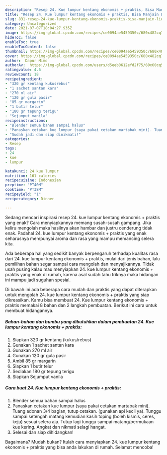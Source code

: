 ```yaml
---
description: "Resep 24. Kue lumpur kentang ekonomis + praktis, Bisa Manjain Lidah"
title: "Resep 24. Kue lumpur kentang ekonomis + praktis, Bisa Manjain Lidah"
slug: 831-resep-24-kue-lumpur-kentang-ekonomis-praktis-bisa-manjain-lidah
category: Uncategorized
date: 2021-07-07T18:04:27.935Z
image: https://img-global.cpcdn.com/recipes/ce0094ae5459350c/680x482cq70/24-kue-lumpur-kentang-ekonomis-praktis-foto-resep-utama.jpg
hideToc: false
enableToc: true
enableTocContent: false
thumbnail: https://img-global.cpcdn.com/recipes/ce0094ae5459350c/680x482cq70/24-kue-lumpur-kentang-ekonomis-praktis-foto-resep-utama.jpg
cover: https://img-global.cpcdn.com/recipes/ce0094ae5459350c/680x482cq70/24-kue-lumpur-kentang-ekonomis-praktis-foto-resep-utama.jpg
author:  Dapur Mimo
authorAv:  https://img-global.cpcdn.com/users/d5eeb0612efd2f75/60x60cq50/avatar.jpg
ratingvalue: 4.6
reviewcount: 18
recipeingredient:
- "320 gr kentang kukusrebus"
- "1 sachet santan kara"
- "270 ml air"
- "120 gr gula pasir"
- "85 gr margarin"
- "1 butir telur"
- "180 gr tepung terigu"
- "Sejumput vanila"
recipeinstructions:
- "Blender semua bahan sampai halus"
- "Panaskan cetakan kue lumpur (saya pakai cetakan martabak mini). Tuang adonan 3/4 bagian, tutup cetakan. (gunakan api kecil ya). Tunggu sampai setengah matang kemudian kasih toping (boleh kismis, ceres, keju) sesuai selera aja. Tutup lagi tunggu sampai matang/permukaan kue kering. Angkat dan nikmati selagi hangat."
- "Sudah jadi dan siap dinikmati!"
categories:
- Resep
tags:
- 24
- kue
- lumpur

katakunci: 24 kue lumpur 
nutrition: 161 calories
recipecuisine: Indonesian
preptime: "PT40M"
cooktime: "PT38M"
recipeyield: "1"
recipecategory: Dinner

---
```



Sedang mencari inspirasi resep 24. kue lumpur kentang ekonomis + praktis yang enak? Cara menyiapkannya memang susah-susah gampang. Jika keliru mengolah maka hasilnya akan hambar dan justru cenderung tidak enak. Padahal 24. kue lumpur kentang ekonomis + praktis yang enak seharusnya mempunyai aroma dan rasa yang mampu memancing selera kita.




Ada beberapa hal yang sedikit banyak berpengaruh terhadap kualitas rasa dari 24. kue lumpur kentang ekonomis + praktis, mulai dari jenis bahan, lalu pemilihan bahan segar sampai cara mengolah dan menyajikannya. Tidak usah pusing kalau mau menyiapkan 24. kue lumpur kentang ekonomis + praktis yang enak di rumah, karena asal sudah tahu triknya maka hidangan ini mampu jadi suguhan spesial.


Di bawah ini ada beberapa cara mudah dan praktis yang dapat diterapkan untuk mengolah 24. kue lumpur kentang ekonomis + praktis yang siap dikreasikan. Kamu bisa membuat 24. Kue lumpur kentang ekonomis + praktis memakai 8 bahan dan 2 langkah pembuatan. Berikut ini cara untuk membuat hidangannya.

<!--inarticleads1-->

##### Bahan-bahan dan bumbu yang dibutuhkan dalam pembuatan 24. Kue lumpur kentang ekonomis + praktis:

1. Siapkan 320 gr kentang (kukus/rebus)
1. Gunakan 1 sachet santan kara
1. Gunakan 270 ml air
1. Gunakan 120 gr gula pasir
1. Ambil 85 gr margarin
1. Siapkan 1 butir telur
1. Sediakan 180 gr tepung terigu
1. Siapkan Sejumput vanila




<!--inarticleads2-->

##### Cara buat 24. Kue lumpur kentang ekonomis + praktis:

1. Blender semua bahan sampai halus
1. Panaskan cetakan kue lumpur (saya pakai cetakan martabak mini). Tuang adonan 3/4 bagian, tutup cetakan. (gunakan api kecil ya). Tunggu sampai setengah matang kemudian kasih toping (boleh kismis, ceres, keju) sesuai selera aja. Tutup lagi tunggu sampai matang/permukaan kue kering. Angkat dan nikmati selagi hangat.
1. Selesai dan siap dihidangkan!



Bagaimana? Mudah bukan? Itulah cara menyiapkan 24. kue lumpur kentang ekonomis + praktis yang bisa anda lakukan di rumah. Selamat mencoba!
